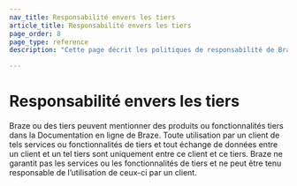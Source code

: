 ```yaml
---
nav_title: Responsabilité envers les tiers
article_title: Responsabilité envers les tiers
page_order: 8
page_type: reference
description: "Cette page décrit les politiques de responsabilité de Braze en référence à ses tiers associés."

---
```


<!--
Avertissement ! Ne modifiez pas ce document sans l’approbation du service juridique.
-->

# Responsabilité envers les tiers

Braze ou des tiers peuvent mentionner des produits ou fonctionnalités tiers dans la Documentation en ligne de Braze.  Toute utilisation par un client de tels services ou fonctionnalités de tiers et tout échange de données entre un client et un tel tiers sont uniquement entre ce client et ce tiers.  Braze ne garantit pas les services ou les fonctionnalités de tiers et ne peut être tenu responsable de l’utilisation de ceux-ci par un client.
